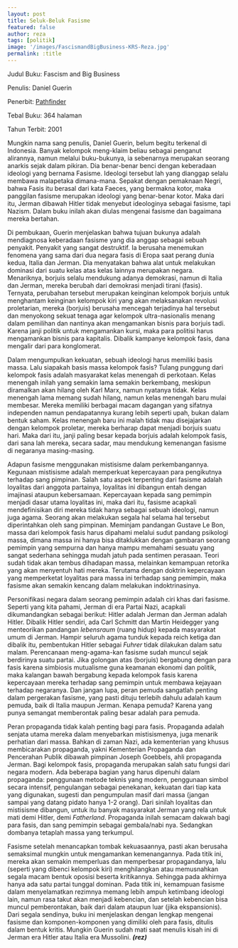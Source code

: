 ```yaml
---
layout: post
title: Seluk-Beluk Fasisme
featured: false
author: reza
tags: [politik]
image: '/images/FascismandBigBusiness-KRS-Reza.jpg'
permalink: :title
---
```


Judul Buku: Fascism and Big Business

Penulis: Daniel Guerin

Penerbit: [Pathfinder](http://www.pathfinderpress.com/)

Tebal Buku: 364 halaman

Tahun Terbit: 2001

Mungkin nama sang penulis, Daniel Guerin, belum begitu terkenal di Indonesia. Banyak kelompok meng-klaim beliau sebagai penganut alirannya, namun melalui buku-bukunya, ia sebenarnya merupakan seorang anarkis sejak dalam pikiran. Dia benar-benar benci dengan keberadaan ideologi yang bernama Fasisme. Ideologi tersebut lah yang dianggap selalu membawa malapetaka dimana-mana. Sepakat dengan pemaknaan Negri, bahwa Fasis itu berasal dari kata Faeces, yang bermakna kotor, maka panggilan fasisme merupakan ideologi yang benar-benar kotor. Maka dari itu, Jerman dibawah Hitler tidak menyebut ideologinya sebagai fasisme, tapi Nazism. Dalam buku inilah akan diulas mengenai fasisme dan bagaimana mereka bertahan.

Di pembukaan, Guerin menjelaskan bahwa tujuan bukunya adalah mendiagnosa keberadaan fasisme yang dia anggap sebagai sebuah penyakit. Penyakit yang sangat destruktif. Ia berusaha menemukan fenomena yang sama dari dua negara fasis di Eropa saat perang dunia kedua, Italia dan Jerman. Dia menyatakan bahwa alat untuk melakukan dominasi dari suatu kelas atas kelas lainnya merupakan negara. Menariknya, borjuis selalu mendukung adanya demokrasi, namun di Italia dan Jerman, mereka berubah dari demokrasi menjadi tirani (fasis). Ternyata, perubahan tersebut merupakan keinginan kelompok borjuis untuk menghantam keinginan kelompok kiri yang akan melaksanakan revolusi proletarian, mereka (borjuis) berusaha mencegah terjadinya hal tersebut dan menyokong sekuat tenaga agar kelompok ultra-nasionalis menang dalam pemilihan dan nantinya akan mengamankan bisnis para borjuis tadi. Karena janji politik untuk mengamankan kursi, maka para politisi harus mengamankan bisnis para kapitalis. Dibalik kampanye kelompok fasis, dana mengalir dari para konglomerat.

Dalam mengumpulkan kekuatan, sebuah ideologi harus memiliki basis massa. Lalu siapakah basis massa kelompok fasis? Tulang punggung dari kelompok fasis adalah masyarakat kelas menengah di perkotaan. Kelas menengah inilah yang semakin lama semakin berkembang, meskipun diramalkan akan hilang oleh Karl Marx, namun nyatanya tidak. Kelas menengah lama memang sudah hilang, namun kelas menengah baru mulai membesar. Mereka memiliki berbagai macam dagangan yang sifatnya independen namun pendapatannya kurang lebih seperti upah, bukan dalam bentuk saham. Kelas menengah baru ini malah tidak mau disejajarkan dengan kelompok proletar, mereka berharap dapat menjadi borjuis suatu hari. Maka dari itu, janji paling besar kepada borjuis adalah kelompok fasis, dari sana lah mereka, secara sadar, mau mendukung kemenangan fasisme di negaranya masing-masing.

Adapun fasisme menggunakan mistisisme dalam perkembangannya. Kegunaan mistisisme adalah memperkuat kepercayaan para pengikutnya terhadap sang pimpinan. Salah satu aspek terpenting dari fasisme adalah loyalitas dari anggota partainya, loyalitas ini dibangun entah dengan imajinasi ataupun kebersamaan. Kepercayaan kepada sang pemimpin menjadi dasar utama loyalitas ini, maka dari itu, fasisme acapkali mendefinisikan diri mereka tidak hanya sebagai sebuah ideologi, namun juga agama. Seorang akan melakukan segala hal selama hal tersebut diperintahkan oleh sang pimpinan. Meminjam pandangan Gustave Le Bon, massa dari kelompok fasis harus dipahami melalui sudut pandang psikologi massa, dimana massa ini hanya bisa ditaklukkan dengan gambaran seorang pemimpin yang sempurna dan hanya mampu memahami sesuatu yang sangat sederhana sehingga mudah jatuh pada sentimen perasaan. Teori sudah tidak akan tembus dihadapan massa, melainkan kemampuan retorika yang akan menyentuh hati mereka. Terutama dengan doktrin kepercayaan yang memperketat loyalitas para massa ini terhadap sang pemimpin, maka fasisme akan semakin kencang dalam melakukan indoktrinasinya.

Personifikasi negara dalam seorang pemimpin adalah ciri khas dari fasisme. Seperti yang kita pahami, Jerman di era Partai Nazi, acapkali dikumandangkan sebagai berikut: Hitler adalah Jerman dan Jerman adalah Hitler. Dibalik Hitler sendiri, ada Carl Schmitt dan Martin Heidegger yang menteorikan pandangan _lebensraum_ (ruang hidup) kepada masyarakat umum di Jerman. Hampir seluruh agama tunduk kepada reich ketiga dan dibalik itu, pembentukan Hitler sebagai _Fuhrer_ tidak dilakukan dalam satu malam. Perencanaan meng-agama-kan fasisme sudah muncul sejak berdirinya suatu partai. Jika golongan atas (borjuis) bergabung dengan para fasis karena simbiosis mutualisme guna keamanan ekonomi dan politik, maka kalangan bawah bergabung kepada kelompok fasis karena kepercayaan mereka terhadap sang pemimpin untuk membawa kejayaan terhadap negaranya. Dan jangan lupa, peran pemuda sangatlah penting dalam pergerakan fasisme, yang pasti dituju terlebih dahulu adalah kaum pemuda, baik di Italia maupun Jerman. Kenapa pemuda? Karena yang punya semangat memberontak paling besar adalah para pemuda.

Peran propaganda tidak kalah penting bagi para fasis. Propaganda adalah senjata utama mereka dalam menyebarkan mistisismenya, juga menarik perhatian dari massa. Bahkan di zaman Nazi, ada kementerian yang khusus membicarakan propaganda, yakni Kementerian Propaganda dan Pencerahan Publik dibawah pimpinan Joseph Goebbels, ahli propaganda Jerman. Bagi kelompok fasis, propaganda merupakan salah satu fungsi dari negara modern. Ada beberapa bagian yang harus dipenuhi dalam propaganda: penggunaan metode teknis yang modern, penggunaan simbol secara intensif, pengulangan sebagai penekanan, kekuatan dari tiap kata yang digunakan, sugesti dan pengumpulan masif dari massa (jangan sampai yang datang pidato hanya 1-2 orang). Dari sinilah loyalitas dan mistisisme dibangun, untuk itu banyak masyarakat Jerman yang rela untuk mati demi Hitler, demi _Fatherland_. Propaganda inilah semacam dakwah bagi para fasis, dan sang pemimpin sebagai gembala/nabi nya. Sedangkan dombanya tetaplah massa yang terkumpul.

Fasisme setelah menancapkan tombak kekuasaannya, pasti akan berusaha semaksimal mungkin untuk mengamankan kemenangannya. Pada titik ini, mereka akan semakin memperluas dan memperbesar propagandanya, lalu (seperti yang dibenci kelompok kiri) menghilangkan atau memusnahkan segala macam bentuk oposisi beserta kritikannya. Sehingga pada akhirnya hanya ada satu partai tunggal dominan. Pada titik ini, kemampuan fasisme dalam menyelamatkan rezimnya memang lebih ampuh ketimbang ideologi lain, namun rasa takut akan menjadi kebencian, dan setelah kebencian bisa muncul pemberontakan, baik dari dalam ataupun luar (jika ekspansionis). Dari segala sendinya, buku ini menjelaskan dengan lengkap mengenai fasisme dan komponen-komponen yang dimiliki oleh para fasis, ditulis dalam bentuk kritis. Mungkin Guerin sudah mati saat menulis kisah ini di Jerman era Hitler atau Italia era Mussolini. **_(rez)_**
